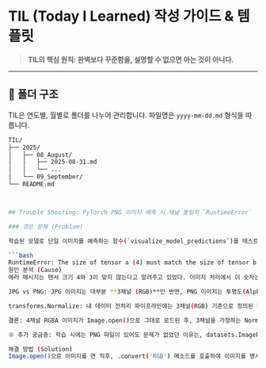 # TIL (Today I Learned) 작성 가이드 & 템플릿


> **TIL의 핵심 원칙: 완벽보다 꾸준함을, 설명할 수 없으면 아는 것이 아니다.**

---

## 📁 폴더 구조

TIL은 연도별, 월별로 폴더를 나누어 관리합니다. 파일명은 `yyyy-mm-dd.md` 형식을 따릅니다.

```bash
TIL/
├── 2025/
│   ├── 08_August/
│   │   ├── 2025-08-31.md
│   │   └── ...
│   └── 09_September/
└── README.md



## Trouble Shooting: PyTorch PNG 이미지 예측 시 채널 불일치 `RuntimeError`

### 겪은 문제 (Problem)

학습된 모델로 단일 이미지를 예측하는 함수(`visualize_model_predictions`)를 테스트했다. `.jpg` 확장자 이미지를 넣었을 때는 예측이 잘 되었지만, `.png` 확장자 이미지를 넣자 아래와 같은 `RuntimeError`가 발생했다.

```bash
RuntimeError: The size of tensor a (4) must match the size of tensor b (3) at non-singleton dimension 0
원인 분석 (Cause)
에러 메시지는 텐서 크기 4와 3이 맞지 않는다고 알려주고 있었다. 이미지 처리에서 이 숫자는 보통 채널(Channel) 수를 의미한다.

JPG vs PNG: JPG 이미지는 대부분 **3채널 (RGB)**인 반면, PNG 이미지는 투명도(Alpha)를 포함한 **4채널 (RGBA)**인 경우가 많다.

transforms.Normalize: 내 데이터 전처리 파이프라인에는 3채널(RGB) 기준으로 정의된 정규화 단계가 포함되어 있다. (mean과 std가 각각 3개의 값을 가짐)

결론: 4채널 RGBA 이미지가 Image.open()으로 그대로 로드된 후, 3채널을 가정하는 Normalize 단계를 통과하려고 하니 채널 수가 맞지 않아 오류가 발생한 것이었다.

※ 추가 궁금증: 학습 시에는 PNG 파일이 있어도 문제가 없었던 이유는, datasets.ImageFolder가 내부적으로 이미지를 불러올 때 3채널 RGB 형식으로 자동 변환해주기 때문이었다. 수동으로 이미지를 하나씩 열 때는 이 과정이 생략된다.

해결 방법 (Solution)
Image.open()으로 이미지를 연 직후, .convert('RGB') 메소드를 호출하여 이미지를 명시적으로 3채널 RGB 형식으로 변환해준다.
